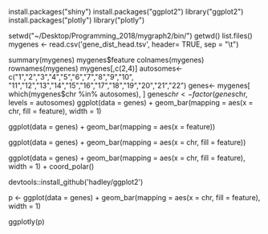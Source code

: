 install.packages("shiny")
install.packages("ggplot2")
library("ggplot2")
install.packages("plotly")
library("plotly")



setwd("~/Desktop/Programming_2018/mygraph2/bin/")
getwd()
list.files()
mygenes <- read.csv('gene_dist_head.tsv', header= TRUE, sep = "\t")

summary(mygenes)
mygenes$feature
colnames(mygenes)
rownames(mygenes)
mygenes[,c(2,4)]
autosomes<-c("1","2","3","4","5","6","7","8","9","10",
             "11","12","13","14","15","16","17","18","19","20","21","22")
genes<- mygenes[ which(mygenes$chr %in% autosomes), ] 
genes$chr <- factor(genes$chr, levels = autosomes)
ggplot(data = genes) +  geom_bar(mapping = aes(x = chr, fill = feature), width = 1)

ggplot(data = genes) +
  geom_bar(mapping = aes(x = feature))

ggplot(data = genes) +
  geom_bar(mapping = aes(x = chr, fill = feature))

ggplot(data = genes) +
  geom_bar(mapping = aes(x = chr, fill = feature), width = 1) +
  coord_polar()

devtools::install_github('hadley/ggplot2')

p <- ggplot(data = genes) +
  geom_bar(mapping = aes(x = chr, fill = feature), width = 1)

ggplotly(p)



